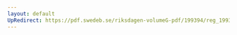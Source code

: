 ```yaml
---
layout: default
UpRedirect: https://pdf.swedeb.se/riksdagen-volumeG-pdf/199394/reg_199394/reg_199394_0136.pdf
---
```

